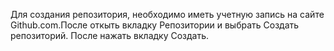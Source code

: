 Для создания репозитория, необходимо иметь учетную запись на сайте Github.com.После откыть вкладку Репозитории и выбрать Создать репозиторий. После нажать вкладку Создать.